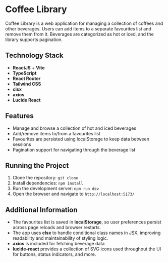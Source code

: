 # Coffee Library

Coffee Library is a web application for managing a collection of coffees and other beverages.
Users can add items to a separate favourites list and remove them from it.
Beverages are categorized as hot or iced, and the library supports pagination.

## Technology Stack 

- __ReactJS__ + __Vite__ 
- __TypeScript__
- __React Router__
- __Tailwind CSS__
- __clsx__ 
- __axios__ 
- __Lucide React__

## Features

- Manage and browse a collection of hot and iced beverages
- Add/remove items to/from a favourites list
- Favourites are persisted using localStorage to keep data between sessions
- Pagination support for navigating through the beverage list

## Running the Project 
1. Clone the repository: ``git clone``
2. Install dependencies: ``npm install``
3. Run the development server: ``npm run dev``
4. Open the browser and navigate to `http://localhost:5173/`

## Additional Information

- The favourites list is saved in __localStorage__, so user preferences persist across page reloads and browser restarts.
- The app uses __clsx__ to handle conditional class names in JSX, improving readability and maintainability of styling logic.
- __axios__ is included for fetching beverage data
- __lucide-react__ provides a collection of SVG icons used throughout the UI for buttons, status indicators, and more.
